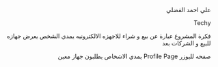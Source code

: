 
<div dir="rtl">

علي احمد الفضلي

Techy


فكرة المشروع عبارة عن بيع و شراء للاجهزه الالكترونيه يمدي الشخص يعرض جهازه للبيع و الشركات بعد


صفحه لليوزر Profile Page
يمدي الاشخاص يطلبون جهاز معين


</div>
